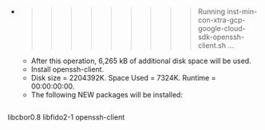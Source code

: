 * >>>>>>>>> Running inst-min-con-xtra-gcp-google-cloud-sdk-openssh-client.sh ...
  * After this operation, 6,265 kB of additional disk space will be used.
  * Install openssh-client.
  * Disk size = 2204392K. Space Used = 7324K. Runtime = 00:00:00:00.
  * The following NEW packages will be installed:
  ```bash
libcbor0.8 libfido2-1 openssh-client
  ```
